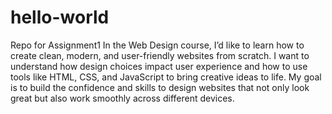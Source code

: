 # hello-world
Repo for Assignment1
In the Web Design course, I’d like to learn how to create clean, modern, and user-friendly websites from scratch. I want to understand how design choices impact user experience and how to use tools like HTML, CSS, and JavaScript to bring creative ideas to life. My goal is to build the confidence and skills to design websites that not only look great but also work smoothly across different devices.